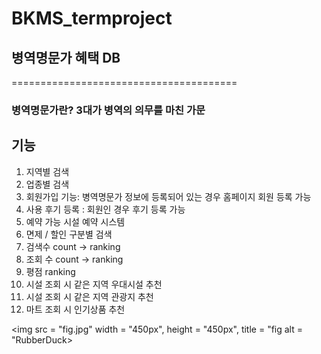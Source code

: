 # BKMS_termproject

## 병역명문가 혜택 DB

=======================================

### 병역명문가란? 3대가 병역의 의무를 마친 가문

## 기능
1. 지역별 검색
2. 업종별 검색
3. 회원가입 기능: 병역명문가 정보에 등록되어 있는 경우 홈페이지 회원 등록 가능
4. 사용 후기 등록 : 회원인 경우 후기 등록 가능
5. 예약 가능 시설 예약 시스템
6. 면제 / 할인 구분별 검색
7. 검색수 count -> ranking
8. 조회 수 count -> ranking
9. 평점 ranking
10. 시설 조회 시 같은 지역 우대시설 추천
11. 시설 조회 시 같은 지역 관광지 추천
12. 마트 조회 시 인기상품 추천

<img src = "fig.jpg" width = "450px", height = "450px", title = "fig alt = "RubberDuck>
